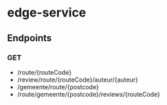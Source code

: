 # edge-service

## Endpoints

### GET
- /route/{routeCode}
- /review/route/{routeCode}/auteur/{auteur}
- /gemeente/route/{postcode}
- /route/gemeente/{postcode}/reviews/{routeCode}